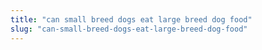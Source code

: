 ```yaml
---
title: "can small breed dogs eat large breed dog food"
slug: "can-small-breed-dogs-eat-large-breed-dog-food"
---
```


